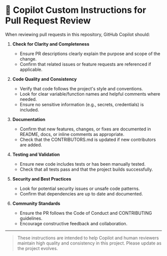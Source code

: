 # 🤖 Copilot Custom Instructions for Pull Request Review

When reviewing pull requests in this repository, GitHub Copilot should:

1. **Check for Clarity and Completeness**
   - Ensure PR descriptions clearly explain the purpose and scope of the change.
   - Confirm that related issues or feature requests are referenced if applicable.

2. **Code Quality and Consistency**
   - Verify that code follows the project's style and conventions.
   - Look for clear variable/function names and helpful comments where needed.
   - Ensure no sensitive information (e.g., secrets, credentials) is included.

3. **Documentation**
   - Confirm that new features, changes, or fixes are documented in README, docs, or inline comments as appropriate.
   - Check that the CONTRIBUTORS.md is updated if new contributors are added.

4. **Testing and Validation**
   - Ensure new code includes tests or has been manually tested.
   - Check that all tests pass and that the project builds successfully.

5. **Security and Best Practices**
   - Look for potential security issues or unsafe code patterns.
   - Confirm that dependencies are up to date and documented.

6. **Community Standards**
   - Ensure the PR follows the Code of Conduct and CONTRIBUTING guidelines.
   - Encourage constructive feedback and collaboration.

---

> These instructions are intended to help Copilot and human reviewers maintain high quality and consistency in this project. Please update as the project evolves.
